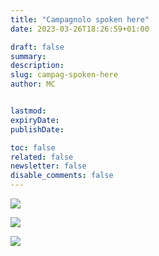 ```yaml
---
title: "Campagnolo spoken here"
date: 2023-03-26T18:26:59+01:00

draft: false
summary:
description:
slug: campag-spoken-here
author: MC


lastmod:
expiryDate:
publishDate:

toc: false
related: false
newsletter: false
disable_comments: false
---
```




![](/images/9865.jpeg)

![](/images/9867.jpeg)

![](/images/9870.jpeg)